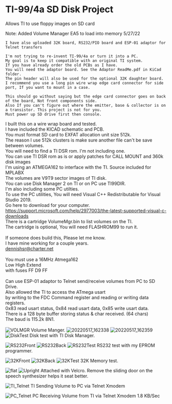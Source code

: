 # TI-99/4a SD Disk Project
Allows TI to use floppy images on SD card


Note:
	Added Volume Manager EA5 to load into memory 5/27/22

	I have also uploaded 32K board, RS232/PIO board and ESP-01 adaptor for Telnet transfers
	
	I'm not trying to re-invent TI-99/4a or turn it into a PC.
	My goal is to keep it compatible with an original TI system.
	If you have already order the old PCBs as I have.
	You will need the adaptor board. See the Adaptor ReadMe.pdf in KiCad folder.
	The pin header will also be used for the optional 32K daughter board.
	I recommend you use a long pin wire wrap edge card connector for side port, If you want to mount in a case.
		
	This should go without saying but the edge card connector goes on back of the board, Not front components side.
	Also If you can't figure out where the emitter, base & collector is on a transistor. This project is not for you.
	Must power up SD drive first then console.
	

I built this on a wire wrap board and tested.<br />
I have included the KICAD schematic and PCB.<br />
You must format SD card to EXFAT allocation unit size 512k.<br />
The reason I use 512k clusters is make sure another file can't be save between volumes.<br />
You will need to find a TI DSR rom. I'm not including one.<br />
You can use TI DSR rom as is or apply patches for CALL MOUNT and 360k disk images<br />
I'm using an ATMEGA162 to interface with the TI. Source included for MPLABX<br />
The volumes are V9T9 sector images of TI disk.<br />
You can use Disk Manager 2 on TI or on PC use TI99DIR.<br />
I'm also including some PC utilties.<br />
To use the PC utilities, You will need Visual C++ Redistributable for Visual Studio 2019.<br />
Go here to download for your computer.<br />
https://support.microsoft.com/help/2977003/the-latest-supported-visual-c-downloads<br />
There is a cartridge VolumeMgr.bin to list volumes on the TI.<br />
The cartridge is optional, You will need FLASHROM99 to run it.<br />
<br />
If someone does build this, Please let me know.<br />
I have mine working for a couple years.<br />
dennishsr@charter.net<br />
<br />
You must use a 16MHz Atmega162<br />
Low High Extend<br />
with fuses FF D9 FF<br />
<br />
Can use ESP-01 adaptor to Telnet send/receive volumes from PC to SD Drive.<br />
Also allowed the TI to access the ATmega usart<br />
by writing to the FDC Command register and reading or writing data registers.<br />
0x83 read usart status, 0x84 read usart data, 0x85 write usart data.<br />
There is a 128 byte buffer storing status & char received. (64 chars)<br />
The baud is 115.2k 8N1.<br />
<br />
![VOLMGR](https://user-images.githubusercontent.com/6753466/170409919-f03c4be6-b2cd-4ad9-8e55-f5db8eb0c81e.jpg)
Volume Manger.
![20220517_162338](https://user-images.githubusercontent.com/6753466/168922696-897ccd0c-7b33-4925-9729-05f90aae67c3.jpg)
![20220517_162359](https://user-images.githubusercontent.com/6753466/168922706-d60dbe1b-8071-4687-9492-6ff588b4eeda.jpg)
![DiskTest](https://user-images.githubusercontent.com/6753466/170410018-41deb22a-349a-4567-8553-665e0abd1e83.jpg)
Disk test with TI Disk Manager.

![RS232Front](https://user-images.githubusercontent.com/6753466/170385157-a1ae4dae-aca4-40f6-b0ba-a97418f05ad7.jpg)
![RS232Back](https://user-images.githubusercontent.com/6753466/170385183-7e2a265d-ba2d-4571-b4ab-a3838b95cb57.jpg)
![RS232Test](https://user-images.githubusercontent.com/6753466/170385251-ecc8b067-6b48-4101-a602-6b5ccba13977.jpg)
RS232 test with my EPROM programmer.

![32KFront](https://user-images.githubusercontent.com/6753466/170385277-1d3e4d23-2535-4788-9d59-5e41630f1e7f.jpg)
![32KBack](https://user-images.githubusercontent.com/6753466/170385330-92a88344-faf3-4186-8be0-442de668cd32.jpg)
![32KTest](https://user-images.githubusercontent.com/6753466/170385347-df5e4ec9-c7d2-4b8b-b01b-8a38bdbc6fa9.jpg)
32K Memory test.

![flat](https://user-images.githubusercontent.com/6753466/170385386-dd5b3b63-0bef-4345-ada1-49e55a1afe5a.jpg)
![Upright](https://user-images.githubusercontent.com/6753466/170385400-cbff3c3e-c67e-442b-950f-4775f3b8f58e.jpg)
Attached with Velcro.
Remove the sliding door on the speech synthesizer helps it seat better.

![TI_Telnet](https://user-images.githubusercontent.com/6753466/170412623-5f40a246-60f6-41b0-a636-38ab1d46b639.jpg)
TI Sending Volume to PC via Telnet Xmodem

![PC_Telnet](https://user-images.githubusercontent.com/6753466/170412728-b391a19d-4436-4d80-b0a1-7085718cf3c1.jpg)
PC Receiving Volume from TI via Telnet Xmodem 1.8 KB/Sec


